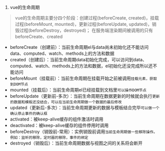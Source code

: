 1. vue的生命周期
  > vue的生命周期主要分四个阶段：创建过程(beforeCreate, created)，挂载过程(beforeMount, mounted)，更新过程(beforeUpdate, updated)，销毁过程(beforeDestroy，destroyed)；
  > 在服务端渲染期间被调用的只有beforeCreate、created
  - beforeCreate（创建前）：当前生命周期el与data尚未初始化还不能访问data、computed、watch、methods上的方法和数据
  - created（创建后）：当前生命周期data初始化完成，可以访问到data、computed、watch、methods上的方法和数据，el初始化还没完成所以还不能访问
  - beforeMount（挂载前）：当前生命周期在挂载开始之前被调用`挂载元素，获取到DOM节点`
  - mounted（挂载后）：当前生命周期el已经挂载到文档里`可以操作DOM节点`
  - beforeUpdate（更新前-多次）：当前生命周期在数据更新的时候就会执行`更新的数据和模板还没结合，可以在当前生命周期做一个数据的最后修改`
  - updated（更新后-多次）：当前生命周期更新的数据与模板结合完毕`可以做一个确认停止事件的确认框`
  - activated：被keep-alive缓存的组件激活时调用
  - deactivated：被keep-alive缓存的组件停用时调用
  - beforeDestroy（销毁前-常用）：实例销毁前调用`当前生命周期做一些移除操作。例如：监听的移除，定时器的移除，事件的绑定`
  - destroyed（销毁后）：当前生命周期数据与视图之间的关系将会断开
  
